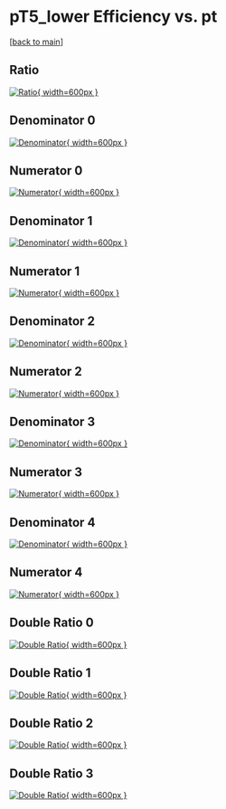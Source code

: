 # pT5_lower Efficiency vs. pt

[[back to main](./)]



## Ratio

[![Ratio](../mtv/var/pT5_lower_vtr_321_-1_eff_pt.png){ width=600px }](../mtv/var/pT5_lower_vtr_321_-1_eff_pt.pdf)

## Denominator 0

[![Denominator](../mtv/den/pT5_lower_vtr_321_-1_eff_pt_den0.png){ width=600px }](../mtv/den/pT5_lower_vtr_321_-1_eff_pt_den0.pdf)

## Numerator 0

[![Numerator](../mtv/num/pT5_lower_vtr_321_-1_eff_pt_num0.png){ width=600px }](../mtv/num/pT5_lower_vtr_321_-1_eff_pt_num0.pdf)

## Denominator 1

[![Denominator](../mtv/den/pT5_lower_vtr_321_-1_eff_pt_den1.png){ width=600px }](../mtv/den/pT5_lower_vtr_321_-1_eff_pt_den1.pdf)

## Numerator 1

[![Numerator](../mtv/num/pT5_lower_vtr_321_-1_eff_pt_num1.png){ width=600px }](../mtv/num/pT5_lower_vtr_321_-1_eff_pt_num1.pdf)

## Denominator 2

[![Denominator](../mtv/den/pT5_lower_vtr_321_-1_eff_pt_den2.png){ width=600px }](../mtv/den/pT5_lower_vtr_321_-1_eff_pt_den2.pdf)

## Numerator 2

[![Numerator](../mtv/num/pT5_lower_vtr_321_-1_eff_pt_num2.png){ width=600px }](../mtv/num/pT5_lower_vtr_321_-1_eff_pt_num2.pdf)

## Denominator 3

[![Denominator](../mtv/den/pT5_lower_vtr_321_-1_eff_pt_den3.png){ width=600px }](../mtv/den/pT5_lower_vtr_321_-1_eff_pt_den3.pdf)

## Numerator 3

[![Numerator](../mtv/num/pT5_lower_vtr_321_-1_eff_pt_num3.png){ width=600px }](../mtv/num/pT5_lower_vtr_321_-1_eff_pt_num3.pdf)

## Denominator 4

[![Denominator](../mtv/den/pT5_lower_vtr_321_-1_eff_pt_den4.png){ width=600px }](../mtv/den/pT5_lower_vtr_321_-1_eff_pt_den4.pdf)

## Numerator 4

[![Numerator](../mtv/num/pT5_lower_vtr_321_-1_eff_pt_num4.png){ width=600px }](../mtv/num/pT5_lower_vtr_321_-1_eff_pt_num4.pdf)

## Double Ratio 0

[![Double Ratio](../mtv/ratio/pT5_lower_vtr_321_-1_eff_pt_ratio0.png){ width=600px }](../mtv/ratio/pT5_lower_vtr_321_-1_eff_pt_ratio0.pdf)

## Double Ratio 1

[![Double Ratio](../mtv/ratio/pT5_lower_vtr_321_-1_eff_pt_ratio1.png){ width=600px }](../mtv/ratio/pT5_lower_vtr_321_-1_eff_pt_ratio1.pdf)

## Double Ratio 2

[![Double Ratio](../mtv/ratio/pT5_lower_vtr_321_-1_eff_pt_ratio2.png){ width=600px }](../mtv/ratio/pT5_lower_vtr_321_-1_eff_pt_ratio2.pdf)

## Double Ratio 3

[![Double Ratio](../mtv/ratio/pT5_lower_vtr_321_-1_eff_pt_ratio3.png){ width=600px }](../mtv/ratio/pT5_lower_vtr_321_-1_eff_pt_ratio3.pdf)

